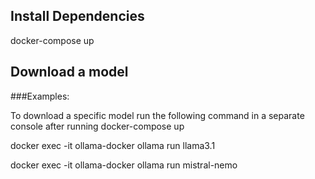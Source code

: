 ## Install Dependencies

docker-compose up

## Download a model

###Examples:

To download a specific model run the following command in a separate console after running docker-compose up

docker exec -it ollama-docker ollama run llama3.1

docker exec -it ollama-docker ollama run mistral-nemo
